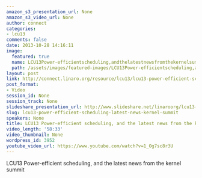 ```yaml
---
amazon_s3_presentation_url: None
amazon_s3_video_url: None
author: connect
categories:
- lcu13
comments: false
date: 2013-10-28 14:16:11
image:
  featured: true
  name: LCU13Power-efficientscheduling,andthelatestnewsfromthekernelsummit.jpg
  path: /assets/images/featured-images/LCU13Power-efficientscheduling,andthelatestnewsfromthekernelsummit.jpg
layout: post
link: http://connect.linaro.org/resource/lcu13/lcu13-power-efficient-scheduling-latest-news-kernel-summit/
post_format:
- Video
session_id: None
session_track: None
slideshare_presentation_url: http://www.slideshare.net/linaroorg/lcu13-pwr-effsched
slug: lcu13-power-efficient-scheduling-latest-news-kernel-summit
speakers: None
title: LCU13 Power-efficient scheduling, and the latest news from the kernel summit
video_length: '58:33'
video_thumbnail: None
wordpress_id: 3952
youtube_video_url: https://www.youtube.com/watch?v=1_Og7sc8r3U
---
```


LCU13 Power-efficient scheduling, and the latest news from the kernel summit